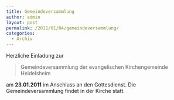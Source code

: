 ```yaml
---
title: Gemeindeversammlung
author: admin
layout: post
permalink: /2011/01/04/gemeindeversammlung/
categories:
  - Archiv
---
```

Herzliche Einladung zur 

> Gemeindeversammlung der evangelischen Kirchengemeinde Heidelsheim

am **23.01.2011** im Anschluss an den Gottesdienst. Die Gemeindeversammlung findet in der Kirche statt.